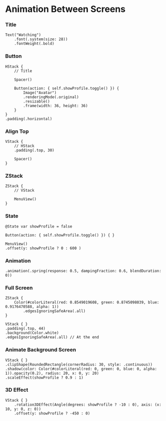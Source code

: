 # Animation Between Screens

### Title
```
Text("Watching")
    .font(.system(size: 28))
    .fontWeight(.bold)
```

### Button
```
HStack {
    // Title

    Spacer()

    Button(action: { self.showProfile.toggle() }) {
        Image("Avatar")
        .renderingMode(.original)
        .resizable()
        .frame(width: 36, height: 36)
    }
}
.padding(.horizontal)
```

### Align Top
```
VStack {
    // HStack
    .padding(.top, 30)

    Spacer()
}
```

### ZStack
```
ZStack {
    // VStack

    MenuView()
}
```

### State
```
@State var showProfile = false
```
```
Button(action: { self.showProfile.toggle() }) { }
```
```
MenuView()
.offset(y: showProfile ? 0 : 600 )
```

### Animation
```
.animation(.spring(response: 0.5, dampingFraction: 0.6, blendDuration: 0))
```

### Full Screen
```
ZStack {
    Color(#colorLiteral(red: 0.8549019608, green: 0.8745098039, blue: 0.9176470588, alpha: 1))
        .edgesIgnoringSafeArea(.all)
}
```
```
VStack { }
.padding(.top, 44)
.background(Color.white)
.edgesIgnoringSafeArea(.all) // At the end
```

### Animate Background Screen
```
VStack { }
.clipShape(RoundedRectangle(cornerRadius: 30, style: .continuous))
.shadow(color: Color(#colorLiteral(red: 0, green: 0, blue: 0, alpha: 1)).opacity(0.2), radius: 20, x: 0, y: 20)
.scaleEffect(showProfile ? 0.9 : 1)
```

### 3D Effect
```
VStack { }
    .rotation3DEffect(Angle(degrees: showProfile ? -10 : 0), axis: (x: 10, y: 0, z: 0))
	.offset(y: showProfile ? -450 : 0)

```
